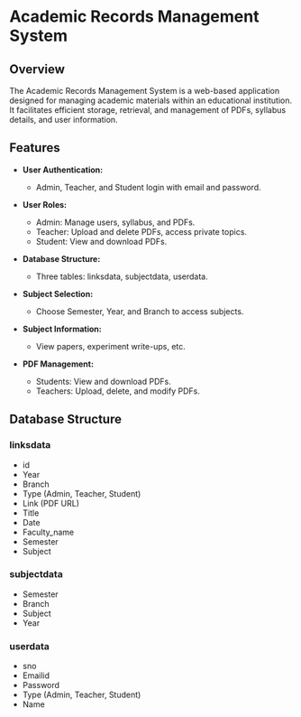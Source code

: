 # Academic Records Management System

## Overview

The Academic Records Management System is a web-based application designed for managing academic materials within an educational institution. It facilitates efficient storage, retrieval, and management of PDFs, syllabus details, and user information.

## Features

- **User Authentication:**
  - Admin, Teacher, and Student login with email and password.

- **User Roles:**
  - Admin: Manage users, syllabus, and PDFs.
  - Teacher: Upload and delete PDFs, access private topics.
  - Student: View and download PDFs.

- **Database Structure:**
  - Three tables: linksdata, subjectdata, userdata.

- **Subject Selection:**
  - Choose Semester, Year, and Branch to access subjects.

- **Subject Information:**
  - View papers, experiment write-ups, etc.

- **PDF Management:**
  - Students: View and download PDFs.
  - Teachers: Upload, delete, and modify PDFs.

## Database Structure

### linksdata
- id
- Year
- Branch
- Type (Admin, Teacher, Student)
- Link (PDF URL)
- Title
- Date
- Faculty_name
- Semester
- Subject

### subjectdata
- Semester
- Branch
- Subject
- Year

### userdata
- sno
- Emailid
- Password
- Type (Admin, Teacher, Student)
- Name
